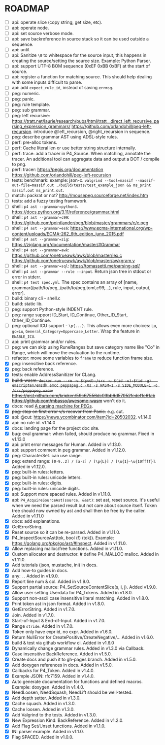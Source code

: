 # ROADMAP

- [ ] api: operate slice (copy string, get size, etc).
- [ ] api: operate node.
- [ ] api: set source verbose mode.
- [ ] api: save backreference in source stack so it can be used outside a sequence.
- [ ] api: until.
- [ ] api: Sanitize `\0` to whitespace for the source input, this happens in creating the source/setting the source size. Example: Python Parser.
- [ ] api: support UTF-8 BOM sequence (0xEF 0xBB 0xBF) at the start of source.
- [ ] api: register a function for matching source. This should help dealing with some inputs difficult to parse.
- [ ] api: add `expect_rule_id`, instead of saving `errmsg`.
- [ ] peg: numeric.
- [ ] peg: panic.
- [ ] peg: rule template.
- [ ] peg: sub grammar.
- [ ] peg: left recursive: https://tratt.net/laurie/research/pubs/html/tratt__direct_left_recursive_parsing_expression_grammars/ https://github.com/orlandohill/peg-left-recursion. introduce @left_recursion, @right_recursion in sequence.
- [ ] peg: describe grammar AST using ADSL-style rules.
- [ ] perf: pre-alloc tokens.
- [ ] perf: Cache literal len or use better string structure internally.
- [ ] perf: trace: add a tracer in P4_Source. When matching, annotate the tracer. An additional tool can aggregate data and output a DOT / compile to png.
- [ ] perf: tracer: https://pegjs.org/documentation
      https://github.com/orlandohill/peg-left-recursion
- [ ] tests: benchmark: example: json-c. `valgrind --tool=massif --massif-out-file=massif.out ./build/tests/test_example_json && ms_print massif.out ms_print.out`.
- [ ] match: packrat or not? http://mousepeg.sourceforge.net/index.htm
- [ ] tests: add a fuzzy testing framework.
- [ ] shell: `p4 ast --grammar=python3`. https://docs.python.org/3.11/reference/grammar.html
- [ ] shell: `p4 ast --grammar=c99`: https://github.com/pointlander/peg/blob/master/grammars/c/c.peg
- [ ] shell: `p4 ast --grammar=es6`: https://www.ecma-international.org/wp-content/uploads/ECMA-262_6th_edition_june_2015.pdf
- [ ] shell: `p4 ast --grammar=zig`: https://ziglang.org/documentation/master/#Grammar
- [ ] shell: `p4 ast --grammar=awk`: https://github.com/onetrueawk/awk/blob/master/lex.c https://github.com/onetrueawk/awk/blob/master/awkgram.y
- [ ] shell: `p4 ast --grammar=sql`: https://tomassetti.me/parsing-sql/
- [ ] shell: `p4 ast --grammar --rule --input`. Return json tree in stdout or error in stderr.
- [ ] shell: `p4 test spec.yml`. The spec contains an array of [name, grammar(/path/to/peg,./path/to/peg,toml,c99,...), rule, input, output, error].
- [ ] build: binary cli - shell.c
- [ ] build: static lib.
- [ ] peg: support Python-style INDENT rule.
- [ ] peg: range support ID_Start, ID_Continue, Other_ID_Start, Other_ID_Continue.
- [ ] peg: optional ICU support - `\p{...}`. This allows even more choices: `Lu`, `gc=Lu`, `General_Category=Uppercase_Letter`. Wrap the feature in `ENABLE_ICU`.
- [ ] api: print grammar and/or rules.
- [ ] peg: we can skip using RuneRanges but save category name like "Co" in Range, which will move the evaluation to the runtime.
- [ ] refactor: move some variables to `frame` to reduce function frame size.
- [x] peg: insensitive back reference.
- [x] peg: back reference.
- [x] tests: enable AddressSanitizer for CLang.
- [x] ~~build: wasm. `docker run --rm -v $(pwd):/src -u $(id -u):$(id -g)   emscripten/emsdk emcc peppapeg.c -Os -s WASM=1 -s SIDE_MODULE=1 -o /src/peppapeg.wasm`.  https://gist.github.com/kripken/59c67556dc03bb6d57052fedef1e61ab https://github.com/mbasso/awesome-wasm~~ won't do it.
- [x] docs: read [A parsing machine for PEGs](http://www.inf.puc-rio.br/~roberto/docs/ry08-4.pdf).
- [x] ~~peg: stop on first error v/s recover from Panic.~~ e.g. cut.
- [x] api: @cut: https://news.ycombinator.com/item?id=20502032. v1.14.0
- [x] api: no rule id. v1.14.0
- [x] docs: landing page for the project doc site.
- [x] bug: eval grammar: when failed, should produce no grammar. Fixed in v1.13.0
- [x] api: print error messages for Human. Added in v1.13.0.
- [x] api: support comment in peg grammar. Added in v1.12.0.
- [x] peg: CharacterSet. can use range.
- [x] peg: extend range: `[0-9..2] / [a-z] / [\p{L}] / [\u{1}-\u{10ffff}]`. Added in v1.12.0.
- [x] peg: built-in rules: letters.
- [x] peg: built-in rules: unicode letters.
- [x] peg: built-in rules: digits.
- [x] peg: built-in rules: unicode digits.
- [x] api: Support more spaced rules. Added in v1.11.0.
- [x] api: `P4_AcquireSourceAst(source, &ast)`: set ast, reset source. It's useful when we need the parsed result but not care about source itself. Token tree should now owned by ast and shall then be free by the caller. Added in v1.11.0
- [x] docs: add explanations.
- [x] GetErrorString.
- [x] Reset source so it can be re-parsed. Added in v1.11.0.
- [x] P4_InspectSourceAst(tok, bool (f) (tok)). Example: https://golang.org/pkg/go/ast/#Inspect. Added in v1.11.0.
- [x] Allow replacing malloc/free functions. Added in v1.11.0.
- [x] Custom allocator and destructor. # define P4_MALLOC malloc. Added in v1.11.0.
- [x] Add tutorials (json, mustache, ini) in docs.
- [x] Add how-to guides in docs.
- [x] any: `.`. Added in v1.9.0.
- [x] Report line num & col. Added in v1.9.0.
- [x] Support partial source: P4_SetSourceContentSlice(s, i, j). Added v1.9.0.
- [x] Allow user setting Userdata for P4_Tokens. Added in v1.8.0.
- [x] Support non-ascii case insensitive literal matching. Added in v1.8.0.
- [x] Print token ast in json format. Added in v1.8.0.
- [x] GetErrorString. Added in v1.7.0.
- [x] Join. Added in v1.7.0.
- [x] Start-of-Input & End-of-Input. Added in v1.7.0.
- [x] Range `stride`. Added in v1.7.0.
- [x] Token only have expr id, no expr. Added in v1.6.0.
- [x] Return NullError for CreatePositive/CreateNegative/... Added in v1.6.0.
- [x] build & test via github workflow ci. Added in v1.6.0
- [x] Dynamically change grammar rules. Added in v1.3.0 via Callback.
- [x] Case insensitive BackReference. Added in v1.5.0.
- [x] Create docs and push it to gh-pages branch. Added in v1.5.0.
- [x] Add doxygen references in docs. Added in v1.5.0.
- [x] Callbacks for P4_Token. Added in v1.4.0.
- [x] Example JSON: rfc7159. Added in v1.4.0.
- [x] Auto generate documentation for functions and defined macros. Example: doxygen. Added in v1.4.0.
- [x] NeedLoosen, NeedSquash, NeedLift should be well-tested.
- [x] Add depth setter. Added in v1.3.0.
- [x] Cache squash. Added in v1.3.0.
- [x] Cache loosen. Added in v1.3.0.
- [x] Add Valgrind to the tests. Added in v1.3.0.
- [x] New Expression Kind: BackReference. Added in v1.2.0.
- [x] Add Flag Set/Unset functions. Added in v1.1.0.
- [x] INI parser example. Added in v1.1.0.
- [x] Flag SPACED. Added in v1.0.0.
